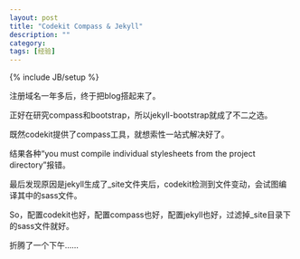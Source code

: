 ```yaml
---
layout: post
title: "Codekit Compass & Jekyll"
description: ""
category: 
tags: [经验]
---
```

{% include JB/setup %}

注册域名一年多后，终于把blog搭起来了。

正好在研究compass和bootstrap，所以jekyll-bootstrap就成了不二之选。

既然codekit提供了compass工具，就想索性一站式解决好了。

结果各种“you must compile individual stylesheets from the project directory”报错。

最后发现原因是jekyll生成了_site文件夹后，codekit检测到文件变动，会试图编译其中的sass文件。

So，配置codekit也好，配置compass也好，配置jekyll也好，过滤掉_site目录下的sass文件就好。

折腾了一个下午……
